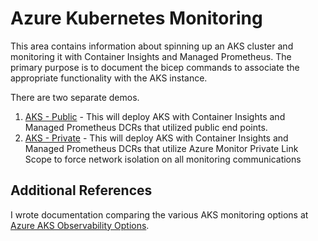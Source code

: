 # Azure Kubernetes Monitoring

This area contains information about spinning up an AKS cluster and monitoring it with Container Insights and Managed Prometheus. The primary purpose is to document the bicep commands to associate the appropriate functionality with the AKS instance.

There are two separate demos.

1. [AKS - Public](./AKS_Public/) - This will deploy AKS with Container Insights and Managed Prometheus DCRs that utilized public end points.
2. [AKS - Private](./AKS_AMPLS/) - This will deploy AKS with Container Insights and Managed Prometheus DCRs that utilize Azure Monitor Private Link Scope to force network isolation on all monitoring communications

## Additional References

I wrote documentation comparing the various AKS monitoring options at [Azure AKS Observability Options](https://kipidestan.github.io/Azure-AKS-Observability-Options/). 